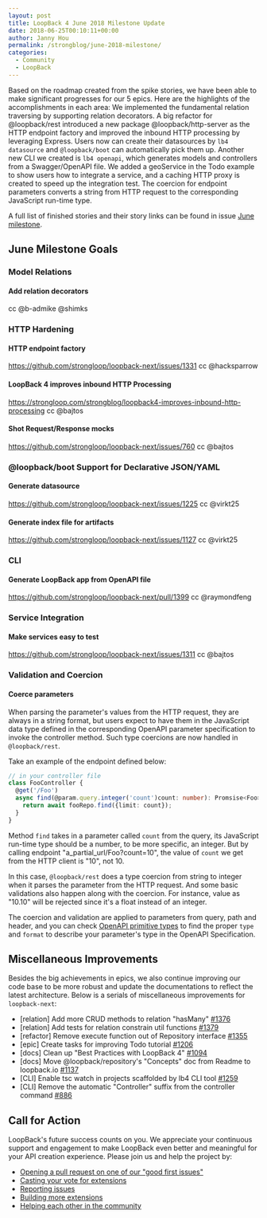 ```yaml
---
layout: post
title: LoopBack 4 June 2018 Milestone Update
date: 2018-06-25T00:10:11+00:00
author: Janny Hou
permalink: /strongblog/june-2018-milestone/
categories:
  - Community
  - LoopBack
---
```


Based on the roadmap created from the spike stories, we have been able to make significant progresses for our 5 epics. Here are the highlights of the accomplishments in each area: We implemented the fundamental relation traversing by supporting relation decorators. A big refactor for @loopback/rest introduced a new package @loopback/http-server as the HTTP endpoint factory and improved the inbound HTTP processing by leveraging Express. Users now can create their datasources by `lb4 datasource` and `@loopback/boot` can automatically pick them up. Another new CLI we created is `lb4 openapi`, which generates models and controllers from a Swagger/OpenAPI file. We added a geoService in the Todo example to show users how to integrate a service, and a caching HTTP proxy is created to speed up the integration test. The coercion for endpoint parameters converts a string from HTTP request to the corresponding JavaScript run-time type.

A full list of finished stories and their story links can be found in issue [June milestone](https://github.com/strongloop/loopback-next/issues/1375).

<!--more-->

## June Milestone Goals

### Model Relations

#### Add relation decorators

cc @b-admike @shimks

### HTTP Hardening

#### HTTP endpoint factory

https://github.com/strongloop/loopback-next/issues/1331
cc @hacksparrow

#### LoopBack 4 improves inbound HTTP Processing

https://strongloop.com/strongblog/loopback4-improves-inbound-http-processing
cc @bajtos

#### Shot Request/Response mocks

https://github.com/strongloop/loopback-next/issues/760
cc @bajtos

### @loopback/boot Support for Declarative JSON/YAML

#### Generate datasource

https://github.com/strongloop/loopback-next/issues/1225
cc @virkt25

#### Generate index file for artifacts

https://github.com/strongloop/loopback-next/issues/1127
cc @virkt25

### CLI 

#### Generate LoopBack app from OpenAPI file

https://github.com/strongloop/loopback-next/pull/1399
cc @raymondfeng

### Service Integration

#### Make services easy to test

https://github.com/strongloop/loopback-next/issues/1311
cc @bajtos

### Validation and Coercion

#### Coerce parameters 

When parsing the parameter's values from the HTTP request, they are always in a string format, but users expect to have them in the JavaScript data type defined in the corresponding OpenAPI parameter specification to invoke the controller method. Such type coercions are now handled in `@loopback/rest`.  

Take an example of the endpoint defined below:

```ts
// in your controller file
class FooController {
  @get('/Foo')
  async find(@param.query.integer('count')count: number): Promsise<Foo> {
    return await fooRepo.find({limit: count});
  }
}
```

Method `find` takes in a parameter called `count` from the query, its JavaScript run-time type should be a number, to be more specific, an integer. But by calling endpoint "a_partial_url/Foo?count=10", the value of `count` we get from the HTTP client is "10", not 10.

In this case, `@loopback/rest` does a type coercion from string to integer when it parses the parameter from the HTTP request. And some basic validations also happen along with the coercion. For instance, value as "10.10" will be rejected since it's a float instead of an integer.

The coercion and validation are applied to parameters from query, path and header, and you can check [OpenAPI primitive types](https://github.com/OAI/OpenAPI-Specification/blob/master/versions/3.0.1.md#data-types) to find the proper `type` and `format` to describe your parameter's type in the OpenAPI Specification.

## Miscellaneous Improvements

Besides the big achievements in epics, we also continue improving our code base to be more robust and update the documentations to reflect the latest architecture. Below is a serials of miscellaneous improvements for `loopback-next`:

* [relation] Add more CRUD methods to relation "hasMany" [#1376](https://github.com/strongloop/loopback-next/issues/1376)
* [relation] Add tests for relation constrain util functions [#1379](https://github.com/strongloop/loopback-next/issues/1379)
* [refactor] Remove execute function out of Repository interface [#1355](https://github.com/strongloop/loopback-next/issues/1355)
* [epic] Create tasks for improving Todo tutorial [#1206](https://github.com/strongloop/loopback-next/issues/1206)
* [docs] Clean up "Best Practices with LoopBack 4" [#1094](https://github.com/strongloop/loopback-next/issues/1094)
* [docs] Move @loopback/repository's "Concepts" doc from Readme to loopback.io [#1137](https://github.com/strongloop/loopback-next/issues/1137)
* [CLI] Enable tsc watch in projects scaffolded by lb4 CLI tool [#1259](https://github.com/strongloop/loopback-next/issues/1259)
* [CLI] Remove the automatic "Controller" suffix from the controller command [#886](https://github.com/strongloop/loopback-next/issues/886)

## Call for Action

LoopBack's future success counts on you. We appreciate your continuous support and engagement to make LoopBack even better and meaningful for your API creation experience. Please join us and help the project by:

- [Opening a pull request on one of our "good first issues"](https://github.com/strongloop/loopback-next/labels/good%20first%20issue)
- [Casting your vote for extensions](https://github.com/strongloop/loopback-next/issues/512)
- [Reporting issues](https://github.com/strongloop/loopback-next/issues)
- [Building more extensions](https://github.com/strongloop/loopback-next/issues/647)
- [Helping each other in the community](https://groups.google.com/forum/#!forum/loopbackjs)
